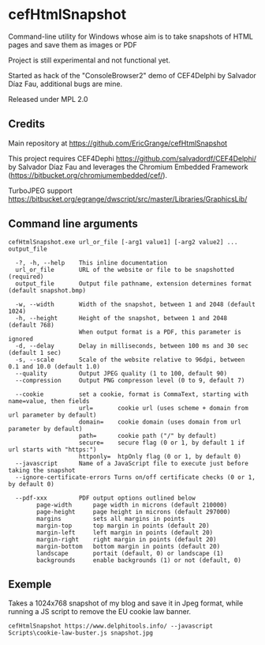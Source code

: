 # cefHtmlSnapshot 

Command-line utility for Windows whose aim is to take snapshots of HTML pages and save them as images or PDF

Project is still experimental and not functional yet.

Started as hack of the "ConsoleBrowser2" demo of CEF4Delphi by Salvador Díaz Fau, additional bugs are mine.

Released under MPL 2.0

## Credits

Main repository at https://github.com/EricGrange/cefHtmlSnapshot

This project requires CEF4Dephi  https://github.com/salvadordf/CEF4Delphi/ by Salvador Díaz Fau
and leverages the Chromium Embedded Framework (https://bitbucket.org/chromiumembedded/cef/).

TurboJPEG support https://bitbucket.org/egrange/dwscript/src/master/Libraries/GraphicsLib/

## Command line arguments

```
cefHtmlSnapshot.exe url_or_file [-arg1 value1] [-arg2 value2] ... output_file

  -?, -h, --help    This inline documentation
  url_or_file       URL of the website or file to be snapshotted (required)
  output_file       Output file pathname, extension determines format (default snapshot.bmp)

  -w, --width       Width of the snapshot, between 1 and 2048 (default 1024)
  -h, --height      Height of the snapshot, between 1 and 2048 (default 768)
                    When output format is a PDF, this parameter is ignored
  -d, --delay       Delay in milliseconds, between 100 ms and 30 sec (default 1 sec)
  -s, --scale       Scale of the website relative to 96dpi, between 0.1 and 10.0 (default 1.0)
  --quality         Output JPEG quality (1 to 100, default 90)
  --compression     Output PNG compresson level (0 to 9, default 7)

  --cookie          set a cookie, format is CommaText, starting with name=value, then fields
                    url=       cookie url (uses scheme + domain from url parameter by default)
                    domain=    cookie domain (uses domain from url parameter by default)
                    path=      cookie path ("/" by default)
                    secure=    secure flag (0 or 1, by default 1 if url starts with "https:")
                    httponly=  htpOnly flag (0 or 1, by default 0)
  --javascript      Name of a JavaScript file to execute just before taking the snapshot
  --ignore-certificate-errors Turns on/off certificate checks (0 or 1, by default 0)

  --pdf-xxx         PDF output options outlined below
        page-width      page width in microns (default 210000)
        page-height     page height in microns (default 297000)
        margins         sets all margins in points
        margin-top      top margin in points (default 20)
        margin-left     left margin in points (default 20)
        margin-right    right margin in points (default 20)
        margin-bottom   bottom margin in points (default 20)
        landscape       portait (default, 0) or landscape (1)
        backgrounds     enable backgrounds (1) or not (default, 0)
```

## Exemple

Takes a 1024x768 snapshot of my blog and save it in Jpeg format, while running a JS script
to remove the EU cookie law banner.

```
cefHtmlSnapshot https://www.delphitools.info/ --javascript Scripts\cookie-law-buster.js snapshot.jpg
```